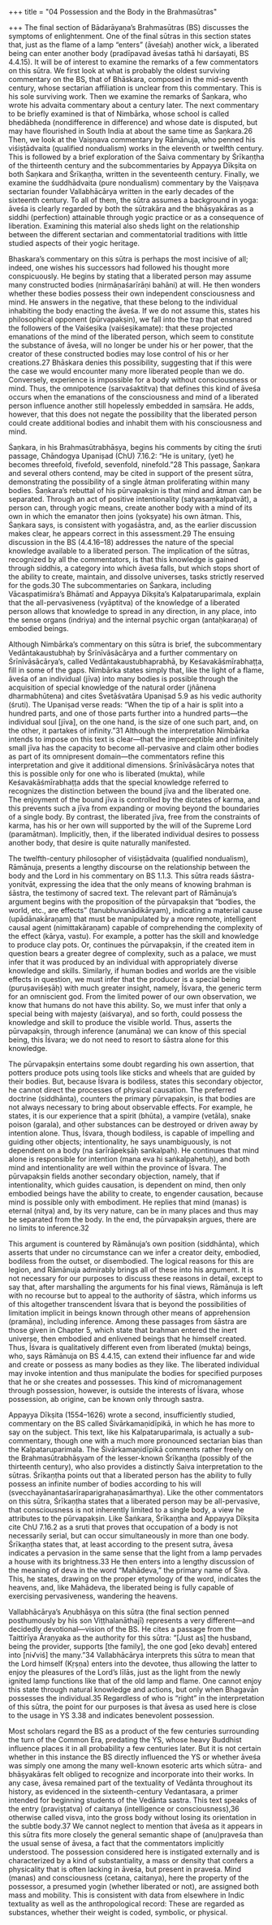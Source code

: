 +++
title = "04 Possession and the Body in the Brahmasūtras"

+++
The final section of Bādarāyaṇa’s Brahmasūtras (BS) discusses the symptoms of enlightenment. One of the final sūtras in this section states that, just as the flame of a lamp “enters” (āveśaḥ) another wick, a liberated being can enter another body (pradīpavad āveśas tathā hi darśayati, BS 4.4.15). It will be of interest to examine the remarks of a few commentators on this sūtra. We first look at what is probably the oldest surviving commentary on the BS, that of Bhāskara, composed in the mid-seventh century, whose sectarian affiliation is unclear from this commentary. This is his sole surviving work. Then we examine the remarks of Śaṇkara, who wrote his advaita commentary about a century later. The next commentary to be briefly examined is that of Nimbārka, whose school is called bhedābheda (nondifference in difference) and whose date is disputed, but may have flourished in South India at about the same time as Śaṇkara.26 Then, we look at the Vaiṣṇava commentary by Rāmānuja, who penned his viśiṣṭādvaita (qualified nondualism) works in the eleventh or twelfth century. This is followed by a brief exploration of the Śaiva commentary by Śrīkaṇṭha of the thirteenth century and the subcommentaries by Appayya Dīkṣita on both Śaṇkara and Śrīkaṇṭha, written in the seventeenth century. Finally, we examine the śuddhādvaita (pure nondualism) commentary by the Vaiṣṇava sectarian founder Vallabhācārya written in the early decades of the sixteenth century. To all of them, the sūtra assumes a background in yoga: āveśa is clearly regarded by both the sūtrakāra and the bhāṣyakāras as a siddhi (perfection) attainable through yogic practice or as a consequence of liberation. Examining this material also sheds light on the relationship between the different sectarian and commentatorial traditions with little studied aspects of their yogic heritage.

Bhaskara’s commentary on this sūtra is perhaps the most incisive of all; indeed, one wishes his successors had followed his thought more conspicuously. He begins by stating that a liberated person may assume many constructed bodies (nirmāṇaśarīrāṇi bahāni) at will. He then wonders whether these bodies possess their own independent consciousness and mind. He answers in the negative, that these belong to the individual inhabiting the body enacting the āveśa. If we do not assume this, states his philosophical opponent (pūrvapakṣin), we fall into the trap that ensnared the followers of the Vaiśeṣika (vaiśeṣikamate): that these projected emanations of the mind of the liberated person, which seem to constitute the substance of āveśa, will no longer be under his or her power, that the creator of these constructed bodies may lose control of his or her creations.27 Bhāskara denies this possibility, suggesting that if this were the case we would encounter many more liberated people than we do. Conversely, experience is impossible for a body without consciousness or mind. Thus, the omnipotence (sarvaśaktitva) that defines this kind of āveśa occurs when the emanations of the consciousness and mind of a liberated person influence another still hopelessly embedded in saṃsāra. He adds, however, that this does not negate the possibility that the liberated person could create additional bodies and inhabit them with his consciousness and mind.

Śaṇkara, in his Brahmasūtrabhāṣya, begins his comments by citing the śruti passage, Chāndogya Upaniṣad (ChU) 7.16.2: “He is unitary, (yet) he becomes threefold, fivefold, sevenfold, ninefold.”28 This passage, Śaṇkara and several others contend, may be cited in support of the present sūtra, demonstrating the possibility of a single ātman proliferating within many bodies. Śaṇkara’s rebuttal of his pūrvapakṣin is that mind and ātman can be separated. Through an act of positive intentionality (satyasaṃkalpatvāt), a person can, through yogic means, create another body with a mind of its own in which the emanator then joins (yokṣyate) his own ātman. This, Śaṇkara says, is consistent with yogaśāstra, and, as the earlier discussion makes clear, he appears correct in this assessment.29 The ensuing discussion in the BS (4.4.16–18) addresses the nature of the special knowledge available to a liberated person. The implication of the sūtras, recognized by all the commentators, is that this knowledge is gained through siddhis, a category into which āveśa falls, but which stops short of the ability to create, maintain, and dissolve universes, tasks strictly reserved for the gods.30 The subcommentaries on Śaṇkara, including Vācaspatimiśra’s Bhāmatī and Appayya Dīkṣita’s Kalpataruparimala, explain that the all-pervasiveness (vyāptitva) of the knowledge of a liberated person allows that knowledge to spread in any direction, in any place, into the sense organs (indriya) and the internal psychic organ (antaḥkaraṇa) of embodied beings.

Although Nimbārka’s commentary on this sūtra is brief, the subcommentary Vedāntakaustubhaḥ by Śrīnīvāsācārya and a further commentary on Śrīnīvāsācārya’s, called Vedāntakaustubhaprabhā, by Keśavakāśmīrabhaṭṭa, fill in some of the gaps. Nimbārka states simply that, like the light of a flame, āveśa of an individual (jīva) into many bodies is possible through the acquisition of special knowledge of the natural order (jñānena dharmabhūtena) and cites Śvetāśvatāra Upaniṣad 5.9 as his vedic authority (śruti). The Upaniṣad verse reads: “When the tip of a hair is split into a hundred parts, and one of those parts further into a hundred parts—the individual soul [jīva], on the one hand, is the size of one such part, and, on the other, it partakes of infinity.”31 Although the interpretation Nimbārka intends to impose on this text is clear—that the imperceptible and infinitely small jīva has the capacity to become all-pervasive and claim other bodies as part of its omnipresent domain—the commentators refine this interpretation and give it additional dimensions. Śrīnīvāsācārya notes that this is possible only for one who is liberated (mukta), while Keśavakāśmīrabhaṭṭa adds that the special knowledge referred to recognizes the distinction between the bound jīva and the liberated one. The enjoyment of the bound jīva is controlled by the dictates of karma, and this prevents such a jīva from expanding or moving beyond the boundaries of a single body. By contrast, the liberated jīva, free from the constraints of karma, has his or her own will supported by the will of the Supreme Lord (paramātman). Implicitly, then, if the liberated individual desires to possess another body, that desire is quite naturally manifested.

The twelfth-century philosopher of viśiṣṭādvaita (qualified nondualism), Rāmānuja, presents a lengthy discourse on the relationship between the body and the Lord in his commentary on BS 1.1.3. This sūtra reads śāstra-yonitvāt, expressing the idea that the only means of knowing brahman is śāstra, the testimony of sacred text. The relevant part of Rāmānuja’s argument begins with the proposition of the pūrvapakṣin that “bodies, the world, etc., are effects” (tanubhuvanādikāryam), indicating a material cause (upādānakāraṇam) that must be manipulated by a more remote, intelligent causal agent (nimittakāraṇam) capable of comprehending the complexity of the effect (kārya, vastu). For example, a potter has the skill and knowledge to produce clay pots. Or, continues the pūrvapakṣin, if the created item in question bears a greater degree of complexity, such as a palace, we must infer that it was produced by an individual with appropriately diverse knowledge and skills. Similarly, if human bodies and worlds are the visible effects in question, we must infer that the producer is a special being (puruṣaviśeṣāḥ) with much greater insight, namely, Īśvara, the generic term for an omniscient god. From the limited power of our own observation, we know that humans do not have this ability. So, we must infer that only a special being with majesty (aiśvarya), and so forth, could possess the knowledge and skill to produce the visible world. Thus, asserts the pūrvapakṣin, through inference (anumāna) we can know of this special being, this Īśvara; we do not need to resort to śāstra alone for this knowledge.

The pūrvapakṣin entertains some doubt regarding his own assertion, that potters produce pots using tools like sticks and wheels that are guided by their bodies. But, because Īśvara is bodiless, states this secondary objector, he cannot direct the processes of physical causation. The preferred doctrine (siddhānta), counters the primary pūrvapakṣin, is that bodies are not always necessary to bring about observable effects. For example, he states, it is our experience that a spirit (bhūta), a vampire (vetāla), snake poison (garala), and other substances can be destroyed or driven away by intention alone. Thus, Īśvara, though bodiless, is capable of impelling and guiding other objects; intentionality, he says unambiguously, is not dependent on a body (na śarīrāpekṣāḥ sankalpah). He continues that mind alone is responsible for intention (mana eva hi saṅkalpahetuḥ), and both mind and intentionality are well within the province of Īśvara. The pūrvapakṣin fields another secondary objection, namely, that if intentionality, which guides causation, is dependent on mind, then only embodied beings have the ability to create, to engender causation, because mind is possible only with embodiment. He replies that mind (manas) is eternal (nitya) and, by its very nature, can be in many places and thus may be separated from the body. In the end, the pūrvapakṣin argues, there are no limits to inference.32

This argument is countered by Rāmānuja’s own position (siddhānta), which asserts that under no circumstance can we infer a creator deity, embodied, bodiless from the outset, or disembodied. The logical reasons for this are legion, and Rāmānuja admirably brings all of these into his argument. It is not necessary for our purposes to discuss these reasons in detail, except to say that, after marshalling the arguments for his final views, Rāmānuja is left with no recourse but to appeal to the authority of śāstra, which informs us of this altogether transcendent Īśvara that is beyond the possibilities of limitation implicit in beings known through other means of apprehension (pramāṇa), including inference. Among these passages from śāstra are those given in Chapter 5, which state that brahman entered the inert universe, then embodied and enlivened beings that he himself created. Thus, Īśvara is qualitatively different even from liberated (mukta) beings, who, says Rāmānuja on BS 4.4.15, can extend their influence far and wide and create or possess as many bodies as they like. The liberated individual may invoke intention and thus manipulate the bodies for specified purposes that he or she creates and possesses. This kind of micromanagement through possession, however, is outside the interests of Īśvara, whose possession, ab origine, can be known only through sastra.

Appayya Dīkṣita (1554–1626) wrote a second, insufficiently studied, commentary on the BS called Śivārkamaṇidīpikā, in which he has more to say on the subject. This text, like his Kalpataruparimala, is actually a sub-commentary, though one with a much more pronounced sectarian bias than the Kalpataruparimala. The Śivārkamaṇidīpikā comments rather freely on the Brahmasūtrabhāṣyam of the lesser-known Śrīkaṇṭha (possibly of the thirteenth century), who also provides a distinctly Śaiva interpretation to the sūtras. Śrīkaṇṭha points out that a liberated person has the ability to fully possess an infinite number of bodies according to his will (svecchayānantaśarīraparigrahaṇasāmarthya). Like the other commentators on this sūtra, Śrīkaṇṭha states that a liberated person may be all-pervasive, that consciousness is not inherently limited to a single body, a view he attributes to the pūrvapakṣin. Like Śaṅkara, Śrīkaṇṭha and Appayya Dīkṣita cite ChU 7.16.2 as a sruti that proves that occupation of a body is not necessarily serial, but can occur simultaneously in more than one body. Śrīkaṇṭha states that, at least according to the present sutra, āvesa indicates a pervasion in the same sense that the light from a lamp pervades a house with its brightness.33 He then enters into a lengthy discussion of the meaning of deva in the word “Mahādeva,” the primary name of Śiva. This, he states, drawing on the proper etymology of the word, indicates the heavens, and, like Mahādeva, the liberated being is fully capable of exercising pervasiveness, wandering the heavens.

Vallabhācārya’s Aṇubhāṣya on this sūtra (the final section penned posthumously by his son Viṭṭhalanāthajī) represents a very different—and decidedly devotional—vision of the BS. He cites a passage from the Taittirīya Āraṇyaka as the authority for this sūtra: “[Just as] the husband, being the provider, supports [the family], the one god [eko devaḥ] entered into [ni√viś] the many.”34 Vallabhācārya interprets this sūtra to mean that the Lord himself (Kṛṣṇa) enters into the devotee, thus allowing the latter to enjoy the pleasures of the Lord’s līlās, just as the light from the newly ignited lamp functions like that of the old lamp and flame. One cannot enjoy this state through natural knowledge and actions, but only when Bhagavān possesses the individual.35 Regardless of who is “right” in the interpretation of this sūtra, the point for our purposes is that āvesa as used here is close to the usage in YS 3.38 and indicates benevolent possession.

Most scholars regard the BS as a product of the few centuries surrounding the turn of the Common Era, predating the YS, whose heavy Buddhist influence places it in all probability a few centuries later. But it is not certain whether in this instance the BS directly influenced the YS or whether āveśa was simply one among the many well-known esoteric arts which sūtra- and bhāṣyakāras felt obliged to recognize and incorporate into their works. In any case, āvesa remained part of the textuality of Vedānta throughout its history, as evidenced in the sixteenth-century Vedantasara, a primer intended for beginning students of the Vedānta sastra. This text speaks of the entry (praviṣṭatva) of caitanya (intelligence or consciousness),36 otherwise called visva, into the gross body without losing its orientation in the subtle body.37 We cannot neglect to mention that āveśa as it appears in this sūtra fits more closely the general semantic shape of (anu)praveśa than the usual sense of āvesa, a fact that the commentators implicitly understood. The possession considered here is instigated externally and is characterized by a kind of substantiality, a mass or density that confers a physicality that is often lacking in āveśa, but present in praveśa. Mind (manas) and consciousness (cetana, caitanya), here the property of the possessor, a presumed yogin (whether liberated or not), are assigned both mass and mobility. This is consistent with data from elsewhere in Indic textuality as well as the anthropological record: These are regarded as substances, whether their weight is coded, symbolic, or physical.
